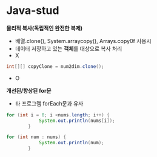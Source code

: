 # Java-stud

**물리적 복사(독립적인 완전한 복제)**
- 배열.clone(), System.arraycopy(), Arrays.copy0f 사용시
- 데이터 저장하고 있는 **객체**를 대상으로 복사 처리
- X
```java
int[][] copyClone = num2dim.clone();
```
- O

**개선된/향상된 for문**
- 타 프로그램 forEach문과 유사

```java
for (int i = 0; i <nums.length; i++) {
			System.out.println(nums[i]);
		}
```
```java
for (int num : nums) {
			System.out.println(num);
		}
```







